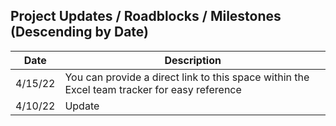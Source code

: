 ## Project Updates / Roadblocks / Milestones (Descending by Date)

| Date | Description |
| --- | --- |
| 4/15/22 | You can provide a direct link to this space within the Excel team tracker for easy reference |
| 4/10/22 | Update |
